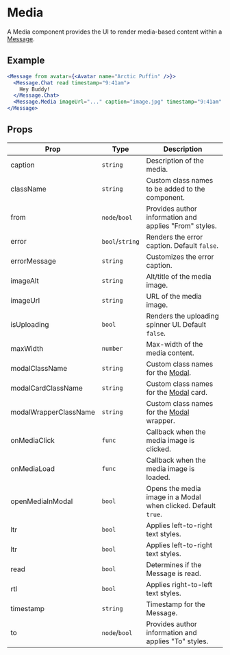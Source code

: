 # Media

A Media component provides the UI to render media-based content within a [Message](./Message.md).

## Example

```jsx
<Message from avatar={<Avatar name="Arctic Puffin" />}>
  <Message.Chat read timestamp="9:41am">
    Hey Buddy!
  </Message.Chat>
  <Message.Media imageUrl="..." caption="image.jpg" timestamp="9:41am" read />
</Message>
```

## Props

| Prop                  | Type            | Description                                                    |
| --------------------- | --------------- | -------------------------------------------------------------- |
| caption               | `string`        | Description of the media.                                      |
| className             | `string`        | Custom class names to be added to the component.               |
| from                  | `node`/`bool`   | Provides author information and applies "From" styles.         |
| error                 | `bool`/`string` | Renders the error caption. Default `false`.                    |
| errorMessage          | `string`        | Customizes the error caption.                                  |
| imageAlt              | `string`        | Alt/title of the media image.                                  |
| imageUrl              | `string`        | URL of the media image.                                        |
| isUploading           | `bool`          | Renders the uploading spinner UI. Default `false`.             |
| maxWidth              | `number`        | Max-width of the media content.                                |
| modalClassName        | `string`        | Custom class names for the [Modal](../Modal).                  |
| modalCardClassName    | `string`        | Custom class names for the [Modal](../Modal) card.             |
| modalWrapperClassName | `string`        | Custom class names for the [Modal](../Modal) wrapper.          |
| onMediaClick          | `func`          | Callback when the media image is clicked.                      |
| onMediaLoad           | `func`          | Callback when the media image is loaded.                       |
| openMediaInModal      | `bool`          | Opens the media image in a Modal when clicked. Default `true`. |
| ltr                   | `bool`          | Applies left-to-right text styles.                             |
| ltr                   | `bool`          | Applies left-to-right text styles.                             |
| read                  | `bool`          | Determines if the Message is read.                             |
| rtl                   | `bool`          | Applies right-to-left text styles.                             |
| timestamp             | `string`        | Timestamp for the Message.                                     |
| to                    | `node`/`bool`   | Provides author information and applies "To" styles.           |
